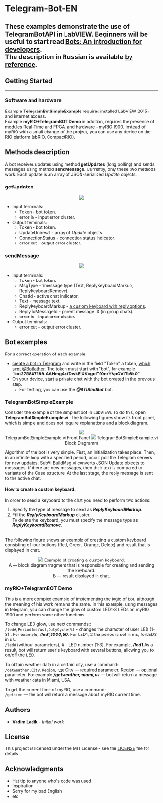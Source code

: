 # Telegram-Bot-EN
These examples demonstrate the use of TelegramBotAPI in LabVIEW. Beginners will be useful to start read
[Bots: An introduction for developers](https://core.telegram.org/bots/api/).
<br>The description in Russian  is available [by reference](https://github.com/ladikvadim/Telegram-Bot/blob/master/Docs/Readme_RU.pdf).
---
## Getting Started
---
### Software and hardware
Example **TelegramBotSimpleExample** requires installed LabVIEW 2015+ and Internet access.<br> 
Example **myRIO+TelegramBOT Demo** in addition, requires the presence of modules Real-Time and FPGA, and hardware - myRIO 1900. Instead of myRIO with a small change of the project, you can use any device on the RIO platform (sbRIO, CompactRIO).

## Methods description
A bot receives updates using method **getUpdates** (long polling) and sends messages using method **sendMessage**. Currently, only these two methods work. Each update is an array of JSON-serialized *Update* objects.
### getUpdates
<p align="center">
  <img src="https://raw.githubusercontent.com/ladikvadim/Telegram-Bot/master/Docs/ConnectorsGetUpdates.PNG">
</p>

* Input terminals:
   * Token    - bot token.
   * error in	- input error cluster.
* Output terminals:
  * Token	- bot token.
  * UpdateUniresal - array of *Update* objects.
  * ConnectionStatus - connection status indicator.
  * error out - output error cluster.

### sendMessage
<p align="center">
  <img src="https://raw.githubusercontent.com/ladikvadim/Telegram-Bot/master/Docs/ConnectorsSendMessage.PNG">
</p>

* Input terminals:
  * Token    - bot token.
  * MsgType - тmessage type (Text, ReplyKeyboardMarkup, ReplyKeyboardRemove).
  * ChatId - active chat indicator.
  * Text - message text.
  * ReplyKeyboardMarkup - [a custom keyboard with reply options](https://core.telegram.org/bots/api/#replykeyboardmarkup).
  * ReplyToMessageId - parent message ID (in group chats).
  * error in - input error cluster.
* Output terminals:
  * error out - output error cluster.

## Bot examples
For a correct operation of each example:
* [create a bot in Telegram](https://core.telegram.org/bots#6-botfather) and write in the field "Token" a token, [which sent @Botfather](https://core.telegram.org/bots/api#authorizing-your-bot). 
The token must start with "bot", for example “**bot275887199:AAHmg4xfDwkElXKcgoITf0nrYVpOVlTc8k0**”
* On your device, start a private chat with the bot created in the previous step.
  * For testing, you can use the ***@ATISIndBot*** bot.

### TelegramBotSimpleExample
Consider the example of the simplest bot in LabVIEW. To do this, open **TelegramBotSimpleExample.vi**. The following figures show its front panel, which is simple and does not require explanations and a block diagram.

<p align="center">
  <img src="https://raw.githubusercontent.com/ladikvadim/Telegram-Bot/master/Docs/FrontPanelTelegramBotSimpleExample.PNG">
  <br>TelegramBotSimpleExample.vi Front Panel
  <img src="https://raw.githubusercontent.com/ladikvadim/Telegram-Bot/master/Docs/BlockDiagramTelegramBotSimpleExample.PNG">
 TelegramBotSimpleExample.vi Block Diagramm
</p>

Algorithm of the bot is very simple. First, an initialization takes place. Then, in an infinite loop with a specified period, occur poll the Telegram servers for new updates. SubVI BuildMsg.vi converts JSON Update objects to messages. If there are new messages, then their text is compared to variants of the Case structure. At the last stage, the reply message is sent to the active chat.

#### How to create a custom keyboard.

In order to send a keyboard to the chat you need to perform two actions:
1. Specify the type of message to send as ***ReplyKeyboardMarkup***.
2. Fill the ***ReplyKeyboardMarkup*** cluster.
<br>To delete the keyboard, you must specify the message type as ***ReplyKeyboardRemove***.

<br>The following figure shows an example of creating a custom keyboard consisting of four buttons (Red, Green, Orange, Delete) and result that is displayed in chat.

<p align="center">
  <img src="https://raw.githubusercontent.com/ladikvadim/Telegram-Bot/master/Docs/CreatingCustomKeyboard.png">
  Example of creating a custom keyboard:<br>
  А — block diagram fragment that is responsible for creating and sending the keyboard.<br>
  Б — result displayed in chat.
</p>

### myRIO+TelegramBOT Demo
This is a more complex example of implementing the logic of bot, although the meaning of his work remains the same. In this example, using messages in telegram, you can change the glow of custom LED1-3 LEDs on myRIO 1900 and perform some other functions.

To change LED glow, use next commands::<br>
`/led#,Period(ms/us),DutyCycle(%)` - changes the character of user LED (1-3) . For example, ***/led1,1000,50***. For LED1, 2 the period is set in ms, forLED3 in us.<br>
`/led#` (without parameters), # - LED number (1-3). For example, ***/led1***.As a result, bot will return user's keyboard with several buttons, allowing you to on/off the LED.

To obtain weather data in a certain city, use a command::<br>
`/getweather,City,Region`, где City — required parameter, Region — optional parameter.
For example ***/getweather,miami,us*** — bot will return a message with weather data in Miami, USA.<br>

To get the current time of myRIO, use a command:<br>
`/gettime` — the bot will return a message about myRIO current time.

## Authors

* **Vadim Ladik** - *Initial work*

## License
This project is licensed under the MIT License - see the [LICENSE](LICENSE) file for details

## Acknowledgments
* Hat tip to anyone who's code was used
* Inspiration
* Sorry for my bad English
* etc
